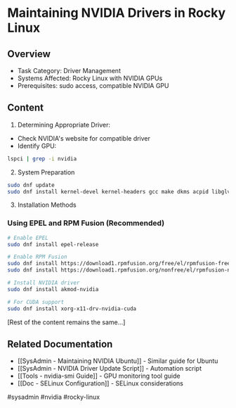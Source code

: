 # Maintaining NVIDIA Drivers in Rocky Linux

## Overview
- Task Category: Driver Management
- Systems Affected: Rocky Linux with NVIDIA GPUs
- Prerequisites: sudo access, compatible NVIDIA GPU

## Content

1. Determining Appropriate Driver:
- Check NVIDIA's website for compatible driver
- Identify GPU:
```bash
lspci | grep -i nvidia
```

2. System Preparation
```bash
sudo dnf update
sudo dnf install kernel-devel kernel-headers gcc make dkms acpid libglvnd-glx libglvnd-opengl libglvnd-devel pkgconfig
```

3. Installation Methods
### Using EPEL and RPM Fusion (Recommended)
```bash
# Enable EPEL
sudo dnf install epel-release

# Enable RPM Fusion
sudo dnf install https://download1.rpmfusion.org/free/el/rpmfusion-free-release-$(rpm -E %rhel).noarch.rpm
sudo dnf install https://download1.rpmfusion.org/nonfree/el/rpmfusion-nonfree-release-$(rpm -E %rhel).noarch.rpm

# Install NVIDIA driver
sudo dnf install akmod-nvidia

# For CUDA support
sudo dnf install xorg-x11-drv-nvidia-cuda
```

[Rest of the content remains the same...]

## Related Documentation
- [[SysAdmin - Maintaining NVIDIA Ubuntu]] - Similar guide for Ubuntu
- [[SysAdmin - NVIDIA Driver Update Script]] - Automation script
- [[Tools - nvidia-smi Guide]] - GPU monitoring tool guide
- [[Doc - SELinux Configuration]] - SELinux considerations

#sysadmin #nvidia #rocky-linux